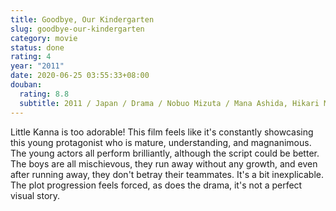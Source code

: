```yaml
---
title: Goodbye, Our Kindergarten
slug: goodbye-our-kindergarten
category: movie
status: done
rating: 4
year: "2011"
date: 2020-06-25 03:55:33+08:00
douban:
  rating: 8.8
  subtitle: 2011 / Japan / Drama / Nobuo Mizuta / Mana Ashida, Hikari Mitsushima
---
```


Little Kanna is too adorable! This film feels like it's constantly showcasing this young protagonist who is mature, understanding, and magnanimous. The young actors all perform brilliantly, although the script could be better. The boys are all mischievous, they run away without any growth, and even after running away, they don't betray their teammates. It's a bit inexplicable. The plot progression feels forced, as does the drama, it's not a perfect visual story.
